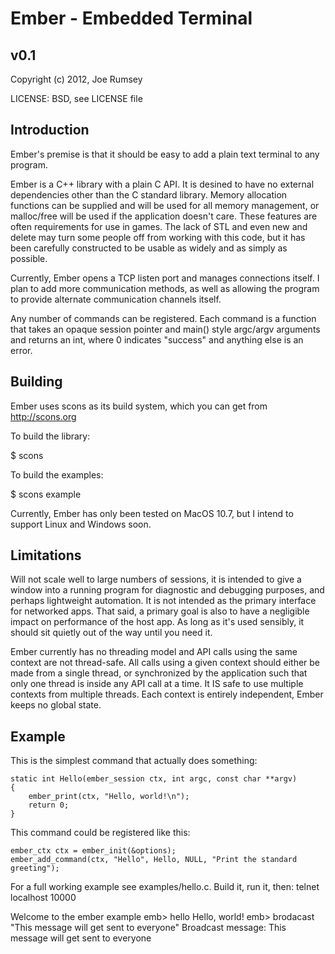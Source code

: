 
Ember - Embedded Terminal
=========================

v0.1 
----

Copyright (c) 2012, Joe Rumsey

LICENSE: BSD, see LICENSE file

Introduction
------------

Ember's premise is that it should be easy to add a plain text terminal
to any program.

Ember is a C++ library with a plain C API.  It is desined to have no
external dependencies other than the C standard library.  Memory
allocation functions can be supplied and will be used for all memory
management, or malloc/free will be used if the application doesn't
care.  These features are often requirements for use in games.  The
lack of STL and even new and delete may turn some people off from
working with this code, but it has been carefully constructed to be
usable as widely and as simply as possible.

Currently, Ember opens a TCP listen port and manages connections
itself.  I plan to add more communication methods, as well as allowing
the program to provide alternate communication channels itself.

Any number of commands can be registered.  Each command is a function
that takes an opaque session pointer and main() style argc/argv
arguments and returns an int, where 0 indicates "success" and anything
else is an error.
 
Building
--------
Ember uses scons as its build system, which you can get from http://scons.org

To build the library:

$ scons

To build the examples:

$ scons example

Currently, Ember has only been tested on MacOS 10.7, but I intend to
support Linux and Windows soon.

Limitations
-----------

Will not scale well to large numbers of sessions, it is intended to
give a window into a running program for diagnostic and debugging
purposes, and perhaps lightweight automation.  It is not intended as
the primary interface for networked apps.  That said, a primary goal
is also to have a negligible impact on performance of the host app.
As long as it's used sensibly, it should sit quietly out of the way
until you need it.

Ember currently has no threading model and API calls using the same
context are not thread-safe.  All calls using a given context should
either be made from a single thread, or synchronized by the
application such that only one thread is inside any API call at a
time.  It IS safe to use multiple contexts from multiple threads.
Each context is entirely independent, Ember keeps no global state.

Example
-------
This is the simplest command that actually does something:

    static int Hello(ember_session ctx, int argc, const char **argv)
    {
        ember_print(ctx, "Hello, world!\n");
        return 0;
    }

This command could be registered like this:

    ember_ctx ctx = ember_init(&options);
    ember_add_command(ctx, "Hello", Hello, NULL, "Print the standard greeting");

For a full working example see examples/hello.c.  Build it, run it, then:
telnet localhost 10000

Welcome to the ember example
emb> hello
Hello, world!
emb> brodacast "This message will get sent to everyone"
Broadcast message: This message will get sent to everyone
